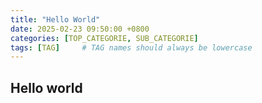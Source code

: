 ```yaml
---
title: "Hello World"
date: 2025-02-23 09:50:00 +0800
categories: [TOP_CATEGORIE, SUB_CATEGORIE]
tags: [TAG]     # TAG names should always be lowercase
---
```


## Hello world